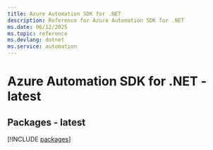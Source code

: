 ```yaml
---
title: Azure Automation SDK for .NET
description: Reference for Azure Automation SDK for .NET
ms.date: 06/12/2025
ms.topic: reference
ms.devlang: dotnet
ms.service: automation
---
```

# Azure Automation SDK for .NET - latest
## Packages - latest
[!INCLUDE [packages](automation-index.md)]